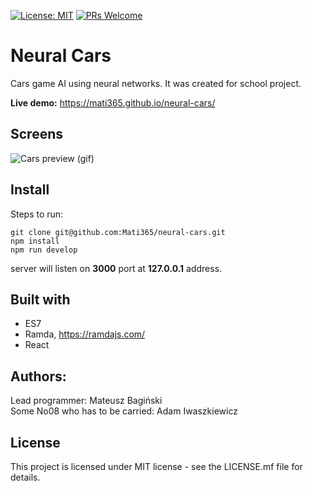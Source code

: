 [![License: MIT](https://img.shields.io/badge/License-MIT-yellow.svg)](https://opensource.org/licenses/MIT)
[![PRs Welcome](https://img.shields.io/badge/PRs-welcome-brightgreen.svg?style=flat-square)](http://makeapullrequest.com)

# Neural Cars
Cars game AI using neural networks. It was created for school project. <br />

**Live demo:** https://mati365.github.io/neural-cars/

## Screens
![Cars preview](/doc/cars-preview.gif)
(gif)

## Install
Steps to run:
```
git clone git@github.com:Mati365/neural-cars.git
npm install
npm run develop
```

server will listen on __3000__ port at __127.0.0.1__ address.

## Built with
  - ES7
  - Ramda, https://ramdajs.com/
  - React

## Authors:
Lead programmer: Mateusz Bagiński<br />
Some No08 who has to be carried: Adam Iwaszkiewicz

## License
This project is licensed under MIT license - see the LICENSE.mf file for details.
